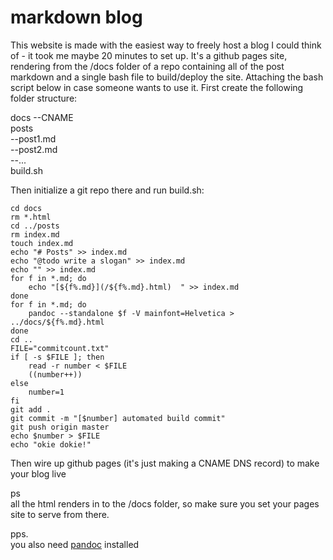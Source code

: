 # markdown blog

This website is made with the easiest way to freely host a blog I could think of - it took me maybe 20 minutes to set up. It's a github pages site, rendering from the /docs folder of a repo containing all of the post markdown and a single bash file to build/deploy the site. Attaching the bash script below in case someone wants to use it. First create the following folder structure:

docs
--CNAME  
posts  
--post1.md  
--post2.md  
--...  
build.sh

Then initialize a git repo there and run build.sh:

```
cd docs
rm *.html
cd ../posts
rm index.md
touch index.md
echo "# Posts" >> index.md
echo "@todo write a slogan" >> index.md
echo "" >> index.md
for f in *.md; do
    echo "[${f%.md}](/${f%.md}.html)  " >> index.md
done
for f in *.md; do
    pandoc --standalone $f -V mainfont=Helvetica > ../docs/${f%.md}.html
done
cd ..
FILE="commitcount.txt"
if [ -s $FILE ]; then
    read -r number < $FILE
    ((number++))
else
    number=1
fi
git add .
git commit -m "[$number] automated build commit"
git push origin master
echo $number > $FILE
echo "okie dokie!"
```

Then wire up github pages (it's just making a CNAME DNS record) to make your blog live

ps  
all the html renders in to the /docs folder, so make sure you set your pages site to serve from there.

pps.  
you also need [pandoc](https://pandoc.org/installing.html) installed

